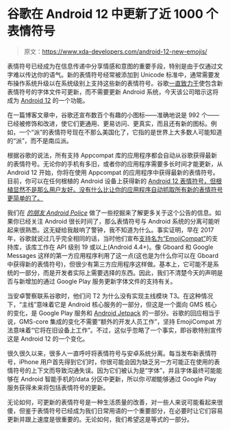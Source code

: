 # 谷歌在 Android 12 中更新了近 1000 个表情符号

> 原文：<https://www.xda-developers.com/android-12-new-emojis/>

表情符号已经成为在信息传递中分享情感和意图的重要手段，特别是由于仅通过文字难以传达你的语气。新的表情符号经常被添加到 Unicode 标准中，通常需要发布操作系统升级以在系统级别上支持这些新的表情符号。谷歌[一直致力于](https://www.xda-developers.com/google-prepares-decouple-new-emojis-android-system-updates/)使包含新表情符号的字体文件可更新，而不需要更新 Android 系统，今天该公司暗示这将成为 [Android 12](https://www.xda-developers.com/android-12/) 的一个功能。

在一篇博客文章中，谷歌还宣布数百个有趣的小图标——准确地说是 992 个——已经被修饰和改进，使它们更通用、更易访问、更真实，而且还有新的图标。例如，一个“派”的表情符号现在不那么美国化了，它指的是世界上大多数人可能知道的“派”，而不是南瓜派。

根据谷歌的说法，所有支持 Appcompat 库的应用程序都会自动从谷歌获得最新的表情符号。无论你的手机有多旧，或者你的应用程序需要多长时间才能更新，从 Android 12 开始，你将在使用 Appcompat 的应用程序中获得最新的表情符号。目前，你可以在任何根植的 Android 设备上获得新的 [Android 12 表情符号，但根植显然不是那么用户友好。没有什么比让你的应用程序自动抓取所有新的表情符号更简单的了。](https://www.xda-developers.com/get-android-12-new-emojis-rooted-android-device/)

我们在 [*的朋友 Android Police*](https://www.androidpolice.com/2021/07/16/android-12-is-getting-new-emoji-and-googles-making-familiar-promises-about-decoupling-them-from-future-updates/) 做了一些挖掘来了解更多关于这个公告的信息。如果你已经关注 Android 很长时间了，那么表情符号与 Android 系统的分离可能听起来很熟悉。这无疑给我敲响了警钟，我不知道为什么。事实证明，早在 2017 年，谷歌就说过几乎完全相同的话，当时他们宣布[支持名为“EmojiCompat”](https://www.xda-developers.com/android-o-redesigns-the-emojis-get-them-now-on-any-rooted-android-5-0-device/)的支持库，该库工作在 API 级别 19 或以上(Android 4.4+)。像 Gboard 和 Google Messages 这样的第一方应用程序利用了这一点(这也是为什么你可以在 Gboard 中获得新的表情符号)，但很少有第三方应用程序这样做。基本上，它可能不是系统的一部分，而是开发者实际上需要选择的东西。因此，我们不清楚今天的声明是否与新增加的通过 Google Play 服务更新字体文件的支持有关。

当安卓警察联系谷歌时，他们问 T2 为什么没有实现主线模块 T3。在这种情况下，“主线”意味着它是 Android 核心服务的一部分，但这是一个面向 GMS 核心的变化，是 Google Play 服务和 [Android Jetpack](https://www.xda-developers.com/google-io-2021-new-features-jetpack-android-studio-kotlin/) 的一部分。谷歌的回应相当于说，GMS-core 集成的变化不需要“额外的开发人员工作”，坚持 EmojiCompat 方法意味着“它将在旧设备上工作”。不过，这似乎忽略了一个事实，即谷歌特别宣传这是 Android 12 的一个变化。

很久很久以来，很多人一直呼吁将表情符号与安卓系统分离。每当发布新表情符号，iPhone 用户首先得到它们时，你很可能会因为缺乏另一方可能正在使用的表情符号的上下文而导致沟通失误。因为它们被认为是“字体”，并且字体最终可能能够在 Android 智能手机的/data 分区中更新，所以你*可能*能够通过 Google Play 服务获得未来将包括表情符号的更新。

无论如何，可更新的表情符号是一种生活质量的改善，对一些人来说可能看起来很傻，但鉴于表情符号已经成为我们日常用语的一个重要部分，在必要时让它们容易更新并跟上速度是很重要的。无论如何，我们希望这是等式的一部分。